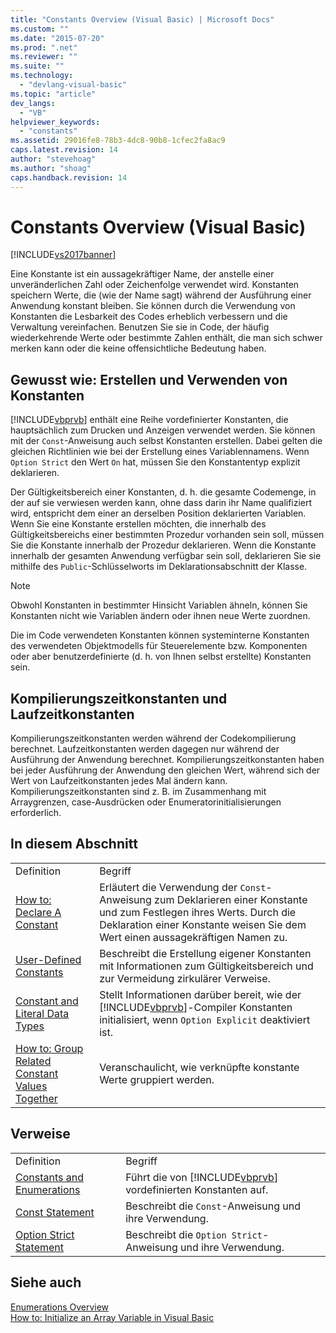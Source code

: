 ```yaml
---
title: "Constants Overview (Visual Basic) | Microsoft Docs"
ms.custom: ""
ms.date: "2015-07-20"
ms.prod: ".net"
ms.reviewer: ""
ms.suite: ""
ms.technology: 
  - "devlang-visual-basic"
ms.topic: "article"
dev_langs: 
  - "VB"
helpviewer_keywords: 
  - "constants"
ms.assetid: 29016fe8-78b3-4dc8-90b8-1cfec2fa8ac9
caps.latest.revision: 14
author: "stevehoag"
ms.author: "shoag"
caps.handback.revision: 14
---
```

# Constants Overview (Visual Basic)
[!INCLUDE[vs2017banner](../../../../visual-basic/includes/vs2017banner.md)]

Eine Konstante ist ein aussagekräftiger Name, der anstelle einer unveränderlichen Zahl oder Zeichenfolge verwendet wird.  Konstanten speichern Werte, die \(wie der Name sagt\) während der Ausführung einer Anwendung konstant bleiben.  Sie können durch die Verwendung von Konstanten die Lesbarkeit des Codes erheblich verbessern und die Verwaltung vereinfachen.  Benutzen Sie sie in Code, der häufig wiederkehrende Werte oder bestimmte Zahlen enthält, die man sich schwer merken kann oder die keine offensichtliche Bedeutung haben.  
  
## Gewusst wie: Erstellen und Verwenden von Konstanten  
 [!INCLUDE[vbprvb](../../../../csharp/programming-guide/concepts/linq/includes/vbprvb-md.md)] enthält eine Reihe vordefinierter Konstanten, die hauptsächlich zum Drucken und Anzeigen verwendet werden.  Sie können mit der `Const`\-Anweisung auch selbst Konstanten erstellen. Dabei gelten die gleichen Richtlinien wie bei der Erstellung eines Variablennamens.  Wenn `Option Strict` den Wert `On` hat, müssen Sie den Konstantentyp explizit deklarieren.  
  
 Der Gültigkeitsbereich einer Konstanten, d. h. die gesamte Codemenge, in der auf sie verwiesen werden kann, ohne dass darin ihr Name qualifiziert wird, entspricht dem einer an derselben Position deklarierten Variablen.  Wenn Sie eine Konstante erstellen möchten, die innerhalb des Gültigkeitsbereichs einer bestimmten Prozedur vorhanden sein soll, müssen Sie die Konstante innerhalb der Prozedur deklarieren.  Wenn die Konstante innerhalb der gesamten Anwendung verfügbar sein soll, deklarieren Sie sie mithilfe des `Public`\-Schlüsselworts im Deklarationsabschnitt der Klasse.  
  
> [!NOTE]
>  Obwohl Konstanten in bestimmter Hinsicht Variablen ähneln, können Sie Konstanten nicht wie Variablen ändern oder ihnen neue Werte zuordnen.  
  
 Die im Code verwendeten Konstanten können systeminterne Konstanten des verwendeten Objektmodells für Steuerelemente bzw. Komponenten oder aber benutzerdefinierte \(d. h. von Ihnen selbst erstellte\) Konstanten sein.  
  
## Kompilierungszeitkonstanten und Laufzeitkonstanten  
 Kompilierungszeitkonstanten werden während der Codekompilierung berechnet. Laufzeitkonstanten werden dagegen nur während der Ausführung der Anwendung berechnet.  Kompilierungszeitkonstanten haben bei jeder Ausführung der Anwendung den gleichen Wert, während sich der Wert von Laufzeitkonstanten jedes Mal ändern kann.  Kompilierungszeitkonstanten sind z. B. im Zusammenhang mit Arraygrenzen, case\-Ausdrücken oder Enumeratorinitialisierungen erforderlich.  
  
## In diesem Abschnitt  
  
|||  
|-|-|  
|Definition|Begriff|  
|[How to: Declare A Constant](../../../../visual-basic/programming-guide/language-features/constants-enums/how-to-declare-a-constant.md)|Erläutert die Verwendung der `Const`\-Anweisung zum Deklarieren einer Konstante und zum Festlegen ihres Werts. Durch die Deklaration einer Konstante weisen Sie dem Wert einen aussagekräftigen Namen zu.|  
|[User\-Defined Constants](../../../../visual-basic/programming-guide/language-features/constants-enums/user-defined-constants.md)|Beschreibt die Erstellung eigener Konstanten mit Informationen zum Gültigkeitsbereich und zur Vermeidung zirkulärer Verweise.|  
|[Constant and Literal Data Types](../../../../visual-basic/programming-guide/language-features/constants-enums/constant-and-literal-data-types.md)|Stellt Informationen darüber bereit, wie der [!INCLUDE[vbprvb](../../../../csharp/programming-guide/concepts/linq/includes/vbprvb-md.md)]\-Compiler Konstanten initialisiert, wenn `Option Explicit` deaktiviert ist.|  
|[How to: Group Related Constant Values Together](../../../../visual-basic/programming-guide/language-features/constants-enums/how-to-group-related-constant-values-together.md)|Veranschaulicht, wie verknüpfte konstante Werte gruppiert werden.|  
  
## Verweise  
  
|||  
|-|-|  
|Definition|Begriff|  
|[Constants and Enumerations](../../../../visual-basic/language-reference/constants-and-enumerations.md)|Führt die von [!INCLUDE[vbprvb](../../../../csharp/programming-guide/concepts/linq/includes/vbprvb-md.md)] vordefinierten Konstanten auf.|  
|[Const Statement](../../../../visual-basic/language-reference/statements/const-statement.md)|Beschreibt die `Const`\-Anweisung und ihre Verwendung.|  
|[Option Strict Statement](../../../../visual-basic/language-reference/statements/option-strict-statement.md)|Beschreibt die `Option Strict`\-Anweisung und ihre Verwendung.|  
  
## Siehe auch  
 [Enumerations Overview](../../../../visual-basic/programming-guide/language-features/constants-enums/enumerations-overview.md)   
 [How to: Initialize an Array Variable in Visual Basic](../../../../visual-basic/programming-guide/language-features/arrays/how-to-initialize-an-array-variable.md)